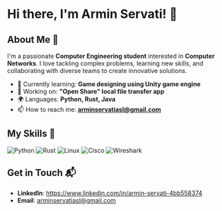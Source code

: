 # Hi there, I'm Armin Servati! 👋

## About Me 🚀

I'm a passionate **Computer Engineering student** interested in **Computer Networks**. I love tackling complex problems, learning new skills, and collaborating with diverse teams to create innovative solutions.

- 🌱 Currently learning: **Game designing using Unity game engine**
- 🔭 Working on: **"Open Share" local file transfer app**
- 🌍 Languages: **Python, Rust, Java**
- 📫 How to reach me: **arminservatiasl@gmail.com**

## My Skills 🧠

![Python](https://img.shields.io/badge/Python-FFD43B?style=for-the-badge&logo=python&logoColor=blue)
![Rust](https://img.shields.io/badge/Rust-black?style=for-the-badge&logo=rust&logoColor=#E57324)
![Linux](https://img.shields.io/badge/Linux-FCC624?style=for-the-badge&logo=linux&logoColor=black)
![Cisco](https://img.shields.io/badge/CISCO-1BA0D7?style=for-the-badge&logo=cisco&logoColor=white)
![Wireshark](https://img.shields.io/badge/Wireshark-1679A7?style=for-the-badge&logo=Wireshark&logoColor=white)


## Get in Touch 📬

- **LinkedIn**: https://www.linkedin.com/in/armin-servati-4bb558374
- **Email**: arminservatiasl@gmail.com
